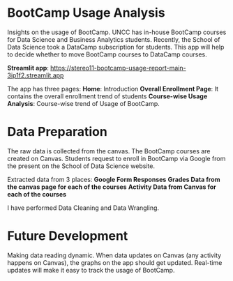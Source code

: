 # BootCamp Usage Analysis
Insights on the usage of BootCamp. UNCC has in-house BootCamp courses for Data Science and Business Analytics students. Recently, the School of Data Science took a DataCamp subscription for students. This app will help to decide whether to move BootCamp courses to DataCamp courses.

**Streamlit app**: https://stereo11-bootcamp-usage-report-main-3ip1f2.streamlit.app

The app has three pages:
**Home**: Introduction
**Overall Enrollment Page**: It contains the overall enrollment trend of students
**Course-wise Usage Analysis**: Course-wise trend of Usage of BootCamp.

# Data Preparation
The raw data is collected from the canvas. The BootCamp courses are created on Canvas. Students request to enroll in BootCamp via Google from the present on the School of Data Science website.

Extracted data from 3 places:
**Google Form Responses**
**Grades Data from the canvas page for each of the courses**
**Activity Data from Canvas for each of the courses**

I have performed Data Cleaning and Data Wrangling.

# Future Development
Making data reading dynamic. When data updates on Canvas (any activity happens on Canvas), the graphs on the app should get updated. Real-time updates will make it easy to track the usage of BootCamp.
